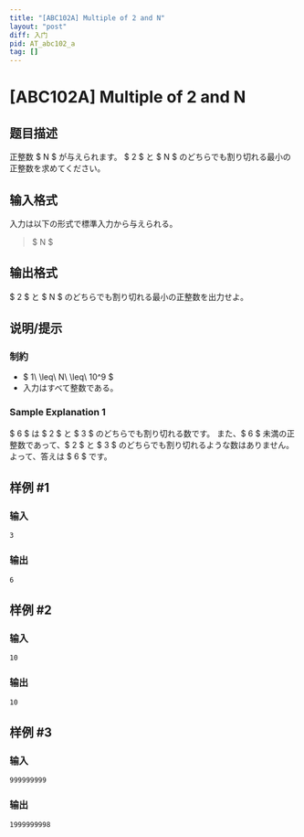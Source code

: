 ```yaml
---
title: "[ABC102A] Multiple of 2 and N"
layout: "post"
diff: 入门
pid: AT_abc102_a
tag: []
---
```


# [ABC102A] Multiple of 2 and N

## 题目描述

[problemUrl]: https://atcoder.jp/contests/abc102/tasks/abc102_a

正整数 $ N $ が与えられます。 $ 2 $ と $ N $ のどちらでも割り切れる最小の正整数を求めてください。

## 输入格式

入力は以下の形式で標準入力から与えられる。

> $ N $

## 输出格式

$ 2 $ と $ N $ のどちらでも割り切れる最小の正整数を出力せよ。

## 说明/提示

### 制約

- $ 1\ \leq\ N\ \leq\ 10^9 $
- 入力はすべて整数である。

### Sample Explanation 1

$ 6 $ は $ 2 $ と $ 3 $ のどちらでも割り切れる数です。 また、$ 6 $ 未満の正整数であって、$ 2 $ と $ 3 $ のどちらでも割り切れるような数はありません。 よって、答えは $ 6 $ です。

## 样例 #1

### 输入

```
3
```

### 输出

```
6
```

## 样例 #2

### 输入

```
10
```

### 输出

```
10
```

## 样例 #3

### 输入

```
999999999
```

### 输出

```
1999999998
```


